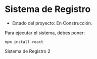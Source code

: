 <h1> Sistema de Registro</h1>

- Estado del proyecto: En  Construcción.

Para ejecutar el sistema, debes poner:

```npm install react```

Sistema de Registro 2
